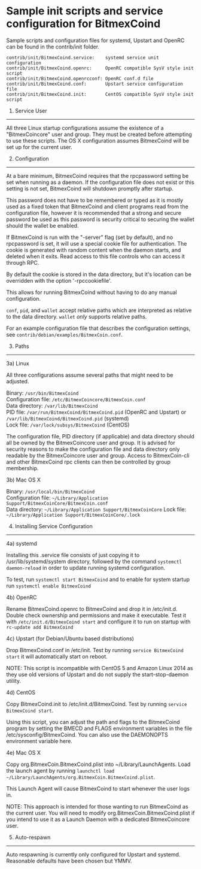 Sample init scripts and service configuration for BitmexCoind
==========================================================

Sample scripts and configuration files for systemd, Upstart and OpenRC
can be found in the contrib/init folder.

    contrib/init/BitmexCoind.service:    systemd service unit configuration
    contrib/init/BitmexCoind.openrc:     OpenRC compatible SysV style init script
    contrib/init/BitmexCoind.openrcconf: OpenRC conf.d file
    contrib/init/BitmexCoind.conf:       Upstart service configuration file
    contrib/init/BitmexCoind.init:       CentOS compatible SysV style init script

1. Service User
---------------------------------

All three Linux startup configurations assume the existence of a "BitmexCoincore" user
and group.  They must be created before attempting to use these scripts.
The OS X configuration assumes BitmexCoind will be set up for the current user.

2. Configuration
---------------------------------

At a bare minimum, BitmexCoind requires that the rpcpassword setting be set
when running as a daemon.  If the configuration file does not exist or this
setting is not set, BitmexCoind will shutdown promptly after startup.

This password does not have to be remembered or typed as it is mostly used
as a fixed token that BitmexCoind and client programs read from the configuration
file, however it is recommended that a strong and secure password be used
as this password is security critical to securing the wallet should the
wallet be enabled.

If BitmexCoind is run with the "-server" flag (set by default), and no rpcpassword is set,
it will use a special cookie file for authentication. The cookie is generated with random
content when the daemon starts, and deleted when it exits. Read access to this file
controls who can access it through RPC.

By default the cookie is stored in the data directory, but it's location can be overridden
with the option '-rpccookiefile'.

This allows for running BitmexCoind without having to do any manual configuration.

`conf`, `pid`, and `wallet` accept relative paths which are interpreted as
relative to the data directory. `wallet` *only* supports relative paths.

For an example configuration file that describes the configuration settings,
see `contrib/debian/examples/BitmexCoin.conf`.

3. Paths
---------------------------------

3a) Linux

All three configurations assume several paths that might need to be adjusted.

Binary:              `/usr/bin/BitmexCoind`  
Configuration file:  `/etc/BitmexCoincore/BitmexCoin.conf`  
Data directory:      `/var/lib/BitmexCoind`  
PID file:            `/var/run/BitmexCoind/BitmexCoind.pid` (OpenRC and Upstart) or `/var/lib/BitmexCoind/BitmexCoind.pid` (systemd)  
Lock file:           `/var/lock/subsys/BitmexCoind` (CentOS)  

The configuration file, PID directory (if applicable) and data directory
should all be owned by the BitmexCoincore user and group.  It is advised for security
reasons to make the configuration file and data directory only readable by the
BitmexCoincore user and group.  Access to BitmexCoin-cli and other BitmexCoind rpc clients
can then be controlled by group membership.

3b) Mac OS X

Binary:              `/usr/local/bin/BitmexCoind`  
Configuration file:  `~/Library/Application Support/BitmexCoinCore/BitmexCoin.conf`  
Data directory:      `~/Library/Application Support/BitmexCoinCore`
Lock file:           `~/Library/Application Support/BitmexCoinCore/.lock`

4. Installing Service Configuration
-----------------------------------

4a) systemd

Installing this .service file consists of just copying it to
/usr/lib/systemd/system directory, followed by the command
`systemctl daemon-reload` in order to update running systemd configuration.

To test, run `systemctl start BitmexCoind` and to enable for system startup run
`systemctl enable BitmexCoind`

4b) OpenRC

Rename BitmexCoind.openrc to BitmexCoind and drop it in /etc/init.d.  Double
check ownership and permissions and make it executable.  Test it with
`/etc/init.d/BitmexCoind start` and configure it to run on startup with
`rc-update add BitmexCoind`

4c) Upstart (for Debian/Ubuntu based distributions)

Drop BitmexCoind.conf in /etc/init.  Test by running `service BitmexCoind start`
it will automatically start on reboot.

NOTE: This script is incompatible with CentOS 5 and Amazon Linux 2014 as they
use old versions of Upstart and do not supply the start-stop-daemon utility.

4d) CentOS

Copy BitmexCoind.init to /etc/init.d/BitmexCoind. Test by running `service BitmexCoind start`.

Using this script, you can adjust the path and flags to the BitmexCoind program by
setting the BMECD and FLAGS environment variables in the file
/etc/sysconfig/BitmexCoind. You can also use the DAEMONOPTS environment variable here.

4e) Mac OS X

Copy org.BitmexCoin.BitmexCoind.plist into ~/Library/LaunchAgents. Load the launch agent by
running `launchctl load ~/Library/LaunchAgents/org.BitmexCoin.BitmexCoind.plist`.

This Launch Agent will cause BitmexCoind to start whenever the user logs in.

NOTE: This approach is intended for those wanting to run BitmexCoind as the current user.
You will need to modify org.BitmexCoin.BitmexCoind.plist if you intend to use it as a
Launch Daemon with a dedicated BitmexCoincore user.

5. Auto-respawn
-----------------------------------

Auto respawning is currently only configured for Upstart and systemd.
Reasonable defaults have been chosen but YMMV.
